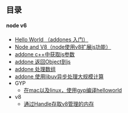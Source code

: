 ## 目录

#### node v6

* [Hello World （addones 入门）](./synchronizationFunc)
* [Node and V8（node使用v8扩展js功能）](./nodeRequireSystem)
* [addone c++中获取js参数](./dealWithJsParams)
* [addone 返回Object到js](./returnObject2Js)
* [addone 处理数组](./drealArray)
* [addone 使用libuv异步处理大规模计算](./asyncCallback)
* GYP
	* [在mac以及linux，使用gyp编译helloworld](./gypDemo/helloworld)
* v8
	* [通过Handle存取v8管理的内存](./v8/通过Handle访问v8内存.md)